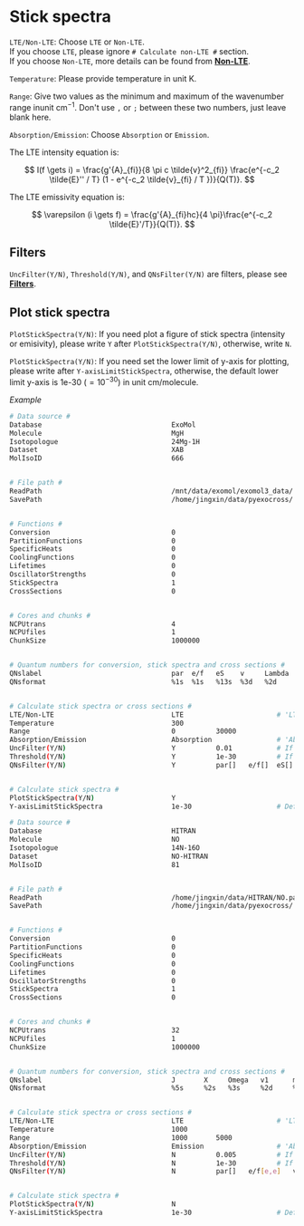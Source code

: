 # Stick spectra

`LTE/Non-LTE`: Choose `LTE` or `Non-LTE`. \
If you choose `LTE`, please ignore `# Calculate non-LTE #` section. \
If you choose `Non-LTE`, more details can be found from [**Non-LTE**](`https://pyexocross.readthedocs.io/en/latest/nonlte.html`).

`Temperature`: Please provide temperature in unit K.

`Range`: Give two values as the minimum and maximum of the wavenumber range inunit $\textrm{cm}^{-1}$. Don't use `,` or `;` between these two numbers, just leave blank here.

`Absorption/Emission`: Choose `Absorption` or `Emission`.

The LTE intensity equation is:

$$
    I(f \gets i) = \frac{g'{A}_{fi}}{8 \pi c \tilde{v}^2_{fi}} 
    \frac{e^{-c_2 \tilde{E}'' / T} (1 - e^{-c_2 \tilde{v}_{fi} 
    / T })}{Q(T)}.
$$

The LTE emissivity equation is:

$$
    \varepsilon (i \gets f) = \frac{g'{A}_{fi}hc}{4 \pi}\frac{e^{-c_2 \tilde{E}'/T}}{Q(T)}.
$$

## Filters

`UncFilter(Y/N)`, `Threshold(Y/N)`, and `QNsFilter(Y/N)` are filters, please see [**Filters**](`https://pyexocross.readthedocs.io/en/latest/filters.html`).

## Plot stick spectra

`PlotStickSpectra(Y/N)`: If you need plot a figure of stick spectra (intensity or emisivity), please write `Y` after `PlotStickSpectra(Y/N)`, otherwise, write `N`.

`PlotStickSpectra(Y/N)`: If you need set the lower limit of y-axis for plotting, please write after `Y-axisLimitStickSpectra`, otherwise, the default lower limit y-axis is 1e-30 ($=10^{-30}$) in unit cm/molecule.

*Example*

```bash
# Data source #
Database                                ExoMol
Molecule                                MgH
Isotopologue                            24Mg-1H
Dataset                                 XAB
MolIsoID                                666


# File path #
ReadPath                                /mnt/data/exomol/exomol3_data/
SavePath                                /home/jingxin/data/pyexocross/


# Functions #
Conversion                              0
PartitionFunctions                      0
SpecificHeats                           0
CoolingFunctions                        0
Lifetimes                               0
OscillatorStrengths                     0
StickSpectra                            1
CrossSections                           0


# Cores and chunks #
NCPUtrans                               4
NCPUfiles                               1
ChunkSize                               1000000


# Quantum numbers for conversion, stick spectra and cross sections #
QNslabel                                par  e/f   eS    v     Lambda   Sigma    Omega
QNsformat                               %1s  %1s   %13s  %3d   %2d      %7.1f    %7.1f


# Calculate stick spectra or cross sections #
LTE/Non-LTE                             LTE                       # 'LTE' or 'Non-LTE'
Temperature                             300
Range                                   0          30000
Absorption/Emission                     Absorption                # 'Absorption' or 'Emission'
UncFilter(Y/N)                          Y          0.01           # If Y, default value 0.01
Threshold(Y/N)                          Y          1e-30          # If Y, default value 1e-30
QNsFilter(Y/N)                          Y          par[]   e/f[]  eS[]  v[1,1;1,0;2,;,0]  


# Calculate stick spectra #
PlotStickSpectra(Y/N)                   Y
Y-axisLimitStickSpectra                 1e-30                     # Default value is 1e-30
```

```bash
# Data source #
Database                                HITRAN
Molecule                                NO
Isotopologue                            14N-16O
Dataset                                 NO-HITRAN
MolIsoID                                81


# File path #
ReadPath                                /home/jingxin/data/HITRAN/NO.par
SavePath                                /home/jingxin/data/pyexocross/


# Functions #
Conversion                              0
PartitionFunctions                      0
SpecificHeats                           0
CoolingFunctions                        0
Lifetimes                               0
OscillatorStrengths                     0
StickSpectra                            1
CrossSections                           0


# Cores and chunks #
NCPUtrans                               32
NCPUfiles                               1
ChunkSize                               1000000


# Quantum numbers for conversion, stick spectra and cross sections #
QNslabel                                J       X     Omega   v1      m      Sym    
QNsformat                               %5s     %2s   %3s     %2d     %1s    %1s


# Calculate stick spectra or cross sections #
LTE/Non-LTE                             LTE                       # 'LTE' or 'Non-LTE'
Temperature                             1000
Range                                   1000       5000
Absorption/Emission                     Emission                  # 'Absorption' or 'Emission'
UncFilter(Y/N)                          N          0.005          # If Y, default value 0.01
Threshold(Y/N)                          N          1e-30          # If Y, default value 1e-30
QNsFilter(Y/N)                          N          par[]   e/f[e,e]   v[1,1;1,0]  


# Calculate stick spectra #
PlotStickSpectra(Y/N)                   N
Y-axisLimitStickSpectra                 1e-30                     # Default value is 1e-30
```